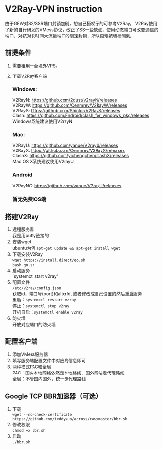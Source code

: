 # V2Ray-VPN instruction
由于GFW对SS/SSR端口封锁加剧，想自己搭梯子的可参考V2Ray。  V2Ray使用了新的自行研发的VMess协议，改正了SS一些缺点，使用动态端口可改变通信的端口，对抗对长时间大流量端口的限速封锁，所以更难被墙检测到。

## 前提条件

1. 需要租用一台境外VPS。

2. 下载V2Ray客户端
    ### Windows: 
    V2RayN: https://github.com/2dust/v2rayN/releases  
    V2RayW: https://github.com/Cenmrev/V2RayW/releases  
    V2RayS: https://github.com/Shinlor/V2RayS/releases  
    Clash: https://github.com/Fndroid/clash_for_windows_pkg/releases  
    Windows系统建议使用V2rayN
    ### Mac:
    V2RayU: https://github.com/yanue/V2rayU/releases  
    V2RayX: https://github.com/Cenmrev/V2RayX/releases  
    ClashX: https://github.com/yichengchen/clashX/releases  
    Mac OS X系统建议使用V2rayU
    ### Android:
    V2RayNG: https://github.com/yanue/V2rayU/releases  
    ### 暂无免费IOS端

## 搭建V2Ray
1. 远程服务器  
   我是用putty链接的
2. 安装wget  
   ubuntu为例 `apt-get update && apt-get install wget`  
3. 下载安装V2Ray  
   `wget https://install.direct/go.sh`  
   `bash go.sh`  
4. 启动服务  
   `systemctl start v2ray'  
5. 配置文件  
   `/etc/v2ray/config.json`  
   获取id，端口号(port)和alterId, 或者修改成自己设置的然后重启服务  
   重启：`systemctl restart v2ray`  
   停止：`systemctl stop v2ray`  
   开机自启：`systemctl enable v2ray`  
6. 防火墙  
   开放对应端口的防火墙
   
## 配置客户端
1. 添加VMess服务器  
2. 填写服务端配置文件中对应的信息即可  
3. 两种模式PAC和全局  
    PAC：国内本地网络依然走本地路线，国外网站走代理路线  
    全局：不管国内国外，统一走代理路线
    
## Google TCP BBR加速器（可选）
1. 下载  
`wget --no-check-certificate https://github.com/teddysun/across/raw/master/bbr.sh`  
2. 修改权限  
`chmod +x bbr.sh`  
3. 启动  
`./bbr.sh`

